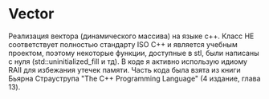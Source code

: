 # Vector
Реализация вектора (динамического массива) на языке c++. Класс НЕ соответствует полностью стандарту ISO C++ и является учебным проектом, поэтому некоторые функции, доступные в stl, были написаны с нуля (std::uninitialized_fill и тд). В коде я активно использую идиому RAII для избежания утечек памяти. Часть кода была взята из книги Бьярна Страуструпа "The C++ Programming Language" (4 издание, глава 13).
